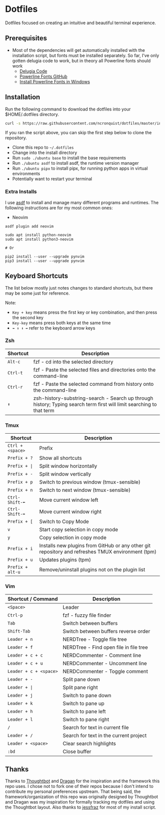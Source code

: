 Dotfiles
==========

Dotfiles focused on creating an intuitive and beautiful terminal experience.


Prerequisites
--------------

- Most of the dependencies will get automatically installed with the installation script, but fonts
  must be installed separately. So far, I've only gotten delugia code to work, but in theory all
  Powerline fonts should work
  - [Delugia Code](https://github.com/adam7/delugia-code)
  - [Powerline Fonts GitHub](https://github.com/powerline/fonts)
  - [Install Powerline Fonts in Windows](https://medium.com/@slmeng/how-to-install-powerline-fonts-in-windows-b2eedecace58)


Installation
------------

Run the following command to download the dotfiles into your $HOME/.dotfiles directory.

```sh
curl -s https://raw.githubusercontent.com/ncronquist/dotfiles/master/install/ubuntu | bash -s -- dotfiles
```

If you ran the script above, you can skip the first step below to clone the repository.

- Clone this repo to `~/.dotfiles`
- Change into the install directory
- Run `sudo ./ubuntu base` to install the base requirements
- Run `./ubuntu asdf` to install asdf, the runtime version manager
- Run `./ubuntu pipx` to install pipx, for running python apps in virtual environments
- Potentially want to restart your terminal


### Extra Installs

I use [asdf] to install and manage many different programs and runtimes. The
following instructions are for my most common ones:

- Neovim

```
asdf plugin add neovim

sudo apt install python-neovim
sudo apt install python3-neovim

# Or

pip2 install --user --upgrade pynvim
pip3 install --user --upgrade pynvim
```

[asdf]: https://asdf-vm.com/


Keyboard Shortcuts
-------------------

The list below mostly just notes changes to standard shortcuts, but there may
be some just for reference.

Note:
- `Key + key` means press the first key or key combination, and then press the second key
- `Key-key` means press both keys at the same time
- `⬅ ⬆ ⬇ ➡` refer to the keyboard arrow keys


### Zsh

Shortcut           | Description
-------------------|-------------
`Alt-c`            | fzf - cd into the selected directory
`Ctrl-t`           | fzf - Paste the selected files and directories onto the command-line
`Ctrl-r`           | fzf - Paste the selected command from history onto the command-line
`⬆`                | zsh-history-substring-search - Search up through history; Typing search term first will limit searching to that term


### Tmux

Shortcut           | Description
-------------------|-------------
`Ctrl + <space>`   | Prefix
`Prefix + ?`       | Show all shortcuts
`Prefix + \|`      | Split window horizontally
`Prefix + -`       | Split window vertically
`Prefix + p`       | Switch to previous window (tmux-sensible)
`Prefix + n`       | Switch to next window (tmux-sensible)
`Ctrl-Shift-⬅`     | Move current window left
`Ctrl-Shift-➡`     | Move current window right
`Prefix + [`       | Switch to Copy Mode
`v`                | Start copy selection in copy mode
`y`                | Copy selection in copy mode
`Prefix + i`       | Installs new plugins from GitHub or any other git repository and refreshes TMUX environment (tpm)
`Prefix + u`       | Updates plugins (tpm)
`Prefix + alt-u`   | Remove/uninstall plugins not on the plugin list


### Vim

Shortcut / Command     | Description
-----------------------|-------------
`<Space>`              | Leader
`Ctrl-p`               | fzf - fuzzy file finder
`Tab`                  | Switch between buffers
`Shift-Tab`            | Switch between buffers reverse order
`Leader + n`           | NERDTree - Toggle file tree
`Leader + f`           | NERDTree - Find open file in file tree
`Leader + c + c`       | NERDCommenter - Comment line
`Leader + c + u`       | NERDCommenter - Uncomment line
`Leader + c + <space>` | NERDCommenter - Toggle comment
`Leader + -`           | Split pane down
`Leader + \|`          | Split pane right
`Leader + j`           | Switch to pane down
`Leader + k`           | Switch to pane up
`Leader + h`           | Switch to pane left
`Leader + l`           | Switch to pane right
`/`                    | Search for text in current file
`Leader + /`           | Search for text in the current project
`Leader + <space>`     | Clear search highlights
`:bd`                  | Close buffer


Thanks
-------

Thanks to [Thoughtbot] and [Dragan] for the inspiration and the framework this repo uses.
I chose not to fork one of their repos because I don't intend to contribute my personal
preferences upstream. That being said, the framework/organization of this repo was
originally designed by Thoughtbot and Dragan was my inspiration for formally tracking
my dotfiles and using the Thoughtbot layout. Also thanks to [jessfraz] for most of my
install script.

[Thoughtbot]: https://github.com/thoughtbot/dotfiles
[Dragan]: https://github.com/dragan/dotfiles
[jessfraz]: https://github.com/jessfraz/dotfiles/blob/master/bin/install.sh
